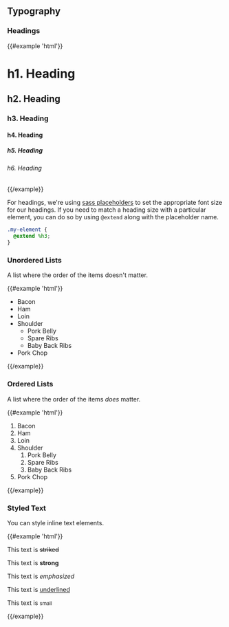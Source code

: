 ## Typography

### Headings

{{#example 'html'}}
<h1>h1. Heading</h1> <!-- 24px -->
<h2>h2. Heading</h2> <!-- 20px -->
<h3>h3. Heading</h3> <!-- 16px -->
<h4>h4. Heading</h4> <!-- 14px -->
<h5>h5. Heading</h5> <!-- 12px -->
<h6>h6. Heading</h6> <!-- 12px -->
{{/example}}

For headings, we're using [sass placeholders](http://sass-lang.com/documentation/file.SASS_REFERENCE.html#placeholder_selectors_) to set the appropriate font size for our headings. If you need to match a heading size with a particular element, you can do so by using `@extend` along with the placeholder name.

```scss
.my-element {
  @extend %h3;
}
```

### Unordered Lists

A list where the order of the items doesn't matter.

{{#example 'html'}}
<ul>
  <li>Bacon</li>
  <li>Ham</li>
  <li>Loin</li>
  <li>Shoulder
    <ul>
      <li>Pork Belly</li>
      <li>Spare Ribs</li>
      <li>Baby Back Ribs</li>
    </ul>
  </li>
  <li>Pork Chop</li>
</ul>
{{/example}}

### Ordered Lists

A list where the order of the items *does* matter.

{{#example 'html'}}
<ol>
  <li>Bacon</li>
  <li>Ham</li>
  <li>Loin</li>
  <li>Shoulder
    <ol>
      <li>Pork Belly</li>
      <li>Spare Ribs</li>
      <li>Baby Back Ribs</li>
    </ol>
  </li>
  <li>Pork Chop</li>
</ol>
{{/example}}

### Styled Text

You can style inline text elements.

{{#example 'html'}}
<p>This text is <s>striked</s></p>
<p>This text is <strong>strong</strong></p>
<p>This text is <em>emphasized</em></p>
<p>This text is <u>underlined</u></p>
<p>This text is <small>small</small></p>
{{/example}}
